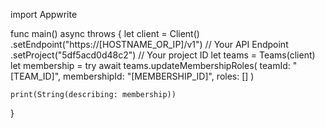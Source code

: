 import Appwrite

func main() async throws {
let client = Client()
.setEndpoint("https://[HOSTNAME_OR_IP]/v1") // Your API Endpoint
.setProject("5df5acd0d48c2") // Your project ID
let teams = Teams(client)
let membership = try await teams.updateMembershipRoles(
teamId: "[TEAM_ID]",
membershipId: "[MEMBERSHIP_ID]",
roles: []
)

    print(String(describing: membership))

}
